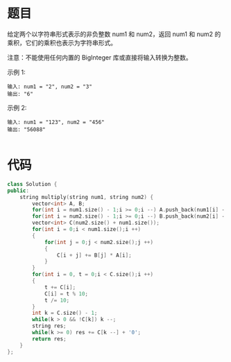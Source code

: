 # 题目
给定两个以字符串形式表示的非负整数 num1 和 num2，返回 num1 和 num2 的乘积，它们的乘积也表示为字符串形式。

注意：不能使用任何内置的 BigInteger 库或直接将输入转换为整数。


示例 1:
```
输入: num1 = "2", num2 = "3"
输出: "6"
```
示例 2:
```
输入: num1 = "123", num2 = "456"
输出: "56088"
 
```

# 代码
```c++
class Solution {
public:
    string multiply(string num1, string num2) {
        vector<int> A, B;
        for(int i = num1.size() - 1;i >= 0;i --) A.push_back(num1[i] - '0');
        for(int i = num2.size() - 1;i >= 0;i --) B.push_back(num2[i] - '0');
        vector<int> C(num2.size() + num1.size());
        for(int i = 0;i < num1.size();i ++)
        {
            for(int j = 0;j < num2.size();j ++)
            {
                C[i + j] += B[j] * A[i];
            }
        }
        for(int i = 0, t = 0;i < C.size();i ++)
        {
            t += C[i];
            C[i] = t % 10;
            t /= 10;
        }
        int k = C.size() - 1;
        while(k > 0 && !C[k]) k --;
        string res;
        while(k >= 0) res += C[k --] + '0';
        return res;
    }
};
```